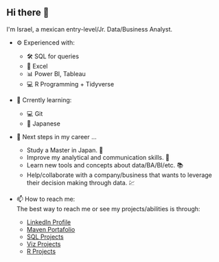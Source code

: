 ## Hi there 👋
I'm Israel, a mexican entry-level/Jr. Data/Business Analyst.
- ⚙ Experienced with:
  - 🛠 SQL for queries
  - 🔢 Excel
  - 📊 Power BI, Tableau
  - 💻 R Programming + Tidyverse
  
- 🤔 Crrently learning:
  - 💻 Git 
  - 📜 Japanese
  
- 🚧 Next steps in my career ...
  - Study a Master in Japan. 🗾
  - Improve my analytical and communication skills.  💭
  - Learn new tools and concepts about data/BA/BI/etc. 📚 
  - Help/collaborate with a company/business that wants to leverage their decision making through data. 💹

- 📫 How to reach me:  
The best way to reach me or see my projects/abilities is through:
  - [LinkedIn Profile](https://www.linkedin.com/in/isra-gca/)
  - [Maven Portafolio](https://www.mavenanalytics.io/profile/Israel-Garcia-Cavazos/135315417)
  - [SQL Projects](https://github.com/garcii06/SQL_mini_projects)
  - [Viz Projects](https://github.com/garcii06/Visualization_mini_projects)
  - [R Projects](https://github.com/garcii06/R_mini_projects)
 
<!--
**garcii06/garcii06** is a ✨ _special_ ✨ repository because its `README.md` (this file) appears on your GitHub profile.

Here are some ideas to get you started:

- 🔭 I’m currently working on ...
- 🌱 I’m currently learning ...
- 👯 I’m looking to collaborate on ...
- 🤔 I’m looking for help with ...
- 💬 Ask me about ...
- 📫 How to reach me: ...
- 😄 Pronouns: ...
- ⚡ Fun fact: ...
-->
